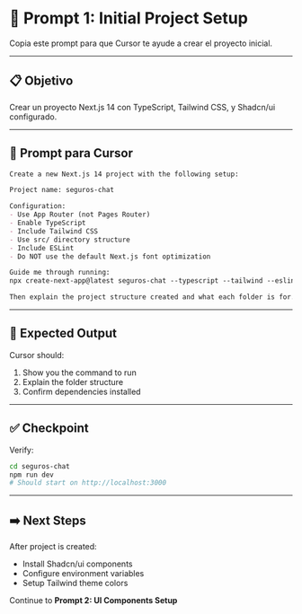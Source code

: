 # 🚀 Prompt 1: Initial Project Setup

Copia este prompt para que Cursor te ayude a crear el proyecto inicial.

---

## 📋 Objetivo

Crear un proyecto Next.js 14 con TypeScript, Tailwind CSS, y Shadcn/ui configurado.

---

## 💬 Prompt para Cursor

```markdown
Create a new Next.js 14 project with the following setup:

Project name: seguros-chat

Configuration:
- Use App Router (not Pages Router)
- Enable TypeScript
- Include Tailwind CSS
- Use src/ directory structure
- Include ESLint
- Do NOT use the default Next.js font optimization

Guide me through running:
npx create-next-app@latest seguros-chat --typescript --tailwind --eslint --app --src-dir

Then explain the project structure created and what each folder is for.
```

---

## 🎯 Expected Output

Cursor should:
1. Show you the command to run
2. Explain the folder structure
3. Confirm dependencies installed

---

## ✅ Checkpoint

Verify:
```bash
cd seguros-chat
npm run dev
# Should start on http://localhost:3000
```

---

## ➡️ Next Steps

After project is created:
- Install Shadcn/ui components
- Configure environment variables
- Setup Tailwind theme colors

Continue to **Prompt 2: UI Components Setup**

